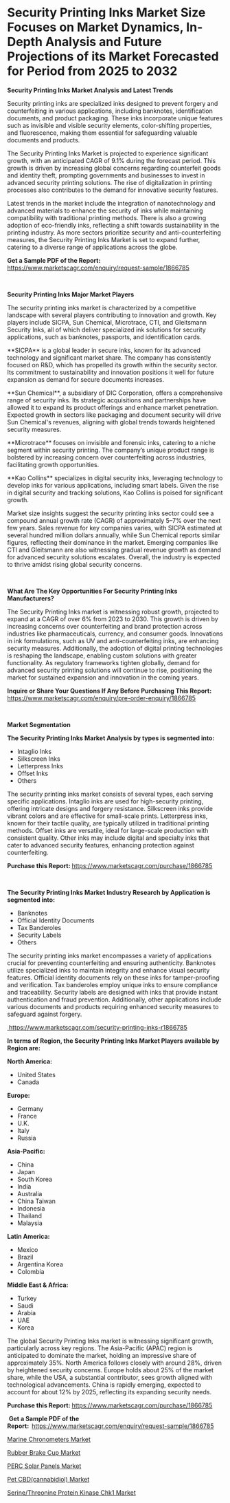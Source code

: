 <p><h1>Security Printing Inks Market Size Focuses on Market Dynamics, In-Depth Analysis and Future Projections of its Market Forecasted for Period from 2025 to 2032</h1></p><p><strong>Security Printing Inks Market Analysis and Latest Trends</strong></p>
<p><p>Security printing inks are specialized inks designed to prevent forgery and counterfeiting in various applications, including banknotes, identification documents, and product packaging. These inks incorporate unique features such as invisible and visible security elements, color-shifting properties, and fluorescence, making them essential for safeguarding valuable documents and products.</p><p>The Security Printing Inks Market is projected to experience significant growth, with an anticipated CAGR of 9.1% during the forecast period. This growth is driven by increasing global concerns regarding counterfeit goods and identity theft, prompting governments and businesses to invest in advanced security printing solutions. The rise of digitalization in printing processes also contributes to the demand for innovative security features.</p><p>Latest trends in the market include the integration of nanotechnology and advanced materials to enhance the security of inks while maintaining compatibility with traditional printing methods. There is also a growing adoption of eco-friendly inks, reflecting a shift towards sustainability in the printing industry. As more sectors prioritize security and anti-counterfeiting measures, the Security Printing Inks Market is set to expand further, catering to a diverse range of applications across the globe.</p></p>
<p><strong>Get a Sample PDF of the Report:&nbsp;</strong> <a href="https://www.marketscagr.com/enquiry/request-sample/1866785?utm_campaign=2241&utm_medium=2&utm_source=Github&utm_content=ia&utm_term=31012025&utm_id=security-printing-inks">https://www.marketscagr.com/enquiry/request-sample/1866785</a></p>
<p>&nbsp;</p>
<p><strong>Security Printing Inks Major Market Players</strong></p>
<p><p>The security printing inks market is characterized by a competitive landscape with several players contributing to innovation and growth. Key players include SICPA, Sun Chemical, Microtrace, CTI, and Gleitsmann Security Inks, all of which deliver specialized ink solutions for security applications, such as banknotes, passports, and identification cards.</p><p>**SICPA** is a global leader in secure inks, known for its advanced technology and significant market share. The company has consistently focused on R&D, which has propelled its growth within the security sector. Its commitment to sustainability and innovation positions it well for future expansion as demand for secure documents increases.</p><p>**Sun Chemical**, a subsidiary of DIC Corporation, offers a comprehensive range of security inks. Its strategic acquisitions and partnerships have allowed it to expand its product offerings and enhance market penetration. Expected growth in sectors like packaging and document security will drive Sun Chemical's revenues, aligning with global trends towards heightened security measures.</p><p>**Microtrace** focuses on invisible and forensic inks, catering to a niche segment within security printing. The company’s unique product range is bolstered by increasing concern over counterfeiting across industries, facilitating growth opportunities.</p><p>**Kao Collins** specializes in digital security inks, leveraging technology to develop inks for various applications, including smart labels. Given the rise in digital security and tracking solutions, Kao Collins is poised for significant growth.</p><p>Market size insights suggest the security printing inks sector could see a compound annual growth rate (CAGR) of approximately 5–7% over the next few years. Sales revenue for key companies varies, with SICPA estimated at several hundred million dollars annually, while Sun Chemical reports similar figures, reflecting their dominance in the market. Emerging companies like CTI and Gleitsmann are also witnessing gradual revenue growth as demand for advanced security solutions escalates. Overall, the industry is expected to thrive amidst rising global security concerns.</p></p>
<p>&nbsp;</p>
<p><strong>What Are The Key Opportunities For Security Printing Inks Manufacturers?</strong></p>
<p><p>The Security Printing Inks market is witnessing robust growth, projected to expand at a CAGR of over 6% from 2023 to 2030. This growth is driven by increasing concerns over counterfeiting and brand protection across industries like pharmaceuticals, currency, and consumer goods. Innovations in ink formulations, such as UV and anti-counterfeiting inks, are enhancing security measures. Additionally, the adoption of digital printing technologies is reshaping the landscape, enabling custom solutions with greater functionality. As regulatory frameworks tighten globally, demand for advanced security printing solutions will continue to rise, positioning the market for sustained expansion and innovation in the coming years.</p></p>
<p><strong>Inquire or Share Your Questions If Any Before Purchasing This Report:</strong> <a href="https://www.marketscagr.com/enquiry/pre-order-enquiry/1866785?utm_campaign=2241&utm_medium=2&utm_source=Github&utm_content=ia&utm_term=31012025&utm_id=security-printing-inks">https://www.marketscagr.com/enquiry/pre-order-enquiry/1866785</a></p>
<p>&nbsp;</p>
<p><strong>Market Segmentation</strong></p>
<p><strong>The Security Printing Inks Market Analysis by types is segmented into:</strong></p>
<p><ul><li>Intaglio Inks</li><li>Silkscreen Inks</li><li>Letterpress Inks</li><li>Offset Inks</li><li>Others</li></ul></p>
<p><p>The security printing inks market consists of several types, each serving specific applications. Intaglio inks are used for high-security printing, offering intricate designs and forgery resistance. Silkscreen inks provide vibrant colors and are effective for small-scale prints. Letterpress inks, known for their tactile quality, are typically utilized in traditional printing methods. Offset inks are versatile, ideal for large-scale production with consistent quality. Other inks may include digital and specialty inks that cater to advanced security features, enhancing protection against counterfeiting.</p></p>
<p><strong>Purchase this Report:&nbsp;</strong><a href="https://www.marketscagr.com/purchase/1866785?utm_campaign=2241&utm_medium=2&utm_source=Github&utm_content=ia&utm_term=31012025&utm_id=security-printing-inks">https://www.marketscagr.com/purchase/1866785</a></p>
<p>&nbsp;</p>
<p><strong>The Security Printing Inks Market Industry Research by Application is segmented into:</strong></p>
<p><ul><li>Banknotes</li><li>Official Identity Documents</li><li>Tax Banderoles</li><li>Security Labels</li><li>Others</li></ul></p>
<p><p>The security printing inks market encompasses a variety of applications crucial for preventing counterfeiting and ensuring authenticity. Banknotes utilize specialized inks to maintain integrity and enhance visual security features. Official identity documents rely on these inks for tamper-proofing and verification. Tax banderoles employ unique inks to ensure compliance and traceability. Security labels are designed with inks that provide instant authentication and fraud prevention. Additionally, other applications include various documents and products requiring enhanced security measures to safeguard against forgery.</p></p>
<p><a href="https://www.marketscagr.com/security-printing-inks-r1866785?utm_campaign=2241&utm_medium=2&utm_source=Github&utm_content=ia&utm_term=31012025&utm_id=security-printing-inks">&nbsp;https://www.marketscagr.com/security-printing-inks-r1866785</a></p>
<p><strong>In terms of Region, the Security Printing Inks Market Players available by Region are:</strong></p>
<p>
    <p> <strong> North America: </strong>
        <ul>
            <li>United States</li>
            <li>Canada</li>
        </ul>
        </p> 
    <p> <strong> Europe: </strong>
        <ul>
            <li>Germany</li>
            <li>France</li>
            <li>U.K.</li>
            <li>Italy</li>
            <li>Russia</li>
        </ul>
        </p> 
    <p> <strong> Asia-Pacific: </strong>
        <ul>
            <li>China</li>
            <li>Japan</li>
            <li>South Korea</li>
            <li>India</li>
            <li>Australia</li>
            <li>China Taiwan</li>
            <li>Indonesia</li>
            <li>Thailand</li>
            <li>Malaysia</li>
        </ul>
        </p> 
    <p> <strong> Latin America: </strong>
        <ul>
            <li>Mexico</li>
            <li>Brazil</li>
            <li>Argentina Korea</li>
            <li>Colombia</li>
        </ul>
        </p> 
    <p> <strong> Middle East & Africa: </strong>
        <ul>
            <li>Turkey</li>
            <li>Saudi</li>
            <li>Arabia</li>
            <li>UAE</li>
            <li>Korea</li>
        </ul>
    </p>
    </p>
<p><p>The global Security Printing Inks market is witnessing significant growth, particularly across key regions. The Asia-Pacific (APAC) region is anticipated to dominate the market, holding an impressive share of approximately 35%. North America follows closely with around 28%, driven by heightened security concerns. Europe holds about 25% of the market share, while the USA, a substantial contributor, sees growth aligned with technological advancements. China is rapidly emerging, expected to account for about 12% by 2025, reflecting its expanding security needs.</p></p>
<p><strong>Purchase this Report: </strong><a href="https://www.marketscagr.com/purchase/1866785?utm_campaign=2241&utm_medium=2&utm_source=Github&utm_content=ia&utm_term=31012025&utm_id=security-printing-inks">https://www.marketscagr.com/purchase/1866785</a></p>
<p>&nbsp;<strong>Get a Sample PDF of the Report:&nbsp;&nbsp;</strong><a href="https://www.marketscagr.com/enquiry/request-sample/1866785?utm_campaign=2241&utm_medium=2&utm_source=Github&utm_content=ia&utm_term=31012025&utm_id=security-printing-inks">https://www.marketscagr.com/enquiry/request-sample/1866785</a></p>
<p><strong></strong></p>
<p><p><a href="https://www.linkedin.com/pulse/impact-change-trends-global-marine-chronometers-market-surpassed-vwejc?utm_campaign=2241&utm_medium=2&utm_source=Github&utm_content=ia&utm_term=31012025&utm_id=security-printing-inks">Marine Chronometers Market</a></p><p><a href="https://www.linkedin.com/pulse/rubber-brake-cup-market-size-value-report-growth-potential-du3dc?utm_campaign=2241&utm_medium=2&utm_source=Github&utm_content=ia&utm_term=31012025&utm_id=security-printing-inks">Rubber Brake Cup Market</a></p><p><a href="https://www.linkedin.com/pulse/market-growth-perc-solar-panels-sector-2025-2032-emerging-trends-nsbhc?utm_campaign=2241&utm_medium=2&utm_source=Github&utm_content=ia&utm_term=31012025&utm_id=security-printing-inks">PERC Solar Panels Market</a></p><p><a href="https://www.linkedin.com/pulse/pet-cbdcannabidiol-market-outlook-complete-industry-analysis-dtpee?utm_campaign=2241&utm_medium=2&utm_source=Github&utm_content=ia&utm_term=31012025&utm_id=security-printing-inks">Pet CBD(cannabidiol) Market</a></p><p><a href="https://www.linkedin.com/pulse/serinethreonine-protein-kinase-chk1-market-size-competitive-uxite?utm_campaign=2241&utm_medium=2&utm_source=Github&utm_content=ia&utm_term=31012025&utm_id=security-printing-inks">Serine/Threonine Protein Kinase Chk1 Market</a></p></p>